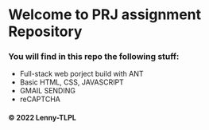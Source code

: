 # Welcome to PRJ assignment Repository 
### You will find in this repo the following stuff:
* Full-stack web porject build with ANT
* Basic HTML, CSS, JAVASCRIPT
* GMAIL SENDING
* reCAPTCHA

#### © 2022 Lenny-TLPL 